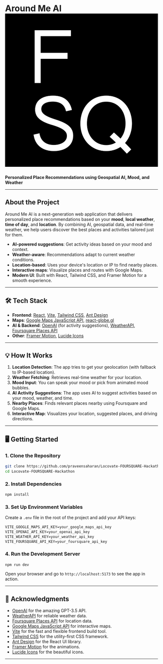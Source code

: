 # Around Me AI ![alt text](public/PNG-favicon.png)

**Personalized Place Recommendations using Geospatial AI, Mood, and Weather**

---

## About the Project

Around Me AI is a next-generation web application that delivers personalized place recommendations based on your **mood**, **local weather**, **time of day**, and **location**. By combining AI, geospatial data, and real-time weather, we help users discover the best places and activities tailored just for them.

- **AI-powered suggestions**: Get activity ideas based on your mood and context.
- **Weather-aware**: Recommendations adapt to current weather conditions.
- **Location-based**: Uses your device's location or IP to find nearby places.
- **Interactive maps**: Visualize places and routes with Google Maps.
- **Modern UI**: Built with React, Tailwind CSS, and Framer Motion for a smooth experience.

---

## 🛠️ Tech Stack

- **Frontend**: [React](https://react.dev/), [Vite](https://vitejs.dev/), [Tailwind CSS](https://tailwindcss.com/), [Ant Design](https://ant.design/)
- **Maps**: [Google Maps JavaScript API](https://developers.google.com/maps/documentation/javascript), [react-globe.gl](https://github.com/vasturiano/react-globe.gl)
- **AI & Backend**: [OpenAI](https://openai.com/) (for activity suggestions), [WeatherAPI](https://www.weatherapi.com/), [Foursquare Places API](https://developer.foursquare.com/docs)
- **Other**: [Framer Motion](https://www.framer.com/motion/), [Lucide Icons](https://lucide.dev/)

---

## 💡 How It Works

1. **Location Detection**: The app tries to get your geolocation (with fallback to IP-based location).
2. **Weather Fetching**: Retrieves real-time weather for your location.
3. **Mood Input**: You can speak your mood or pick from animated mood bubbles.
4. **AI Activity Suggestions**: The app uses AI to suggest activities based on your mood, weather, and time.
5. **Nearby Places**: Finds relevant places nearby using Foursquare and Google Maps.
6. **Interactive Map**: Visualizes your location, suggested places, and driving directions.

---

## 🖥️ Getting Started

### 1. **Clone the Repository**

```sh
git clone https://github.com/praveensaharan/Locovate-FOURSQUARE-Hackathon.git
cd Locovate-FOURSQUARE-Hackathon
```

### 2. **Install Dependencies**

```sh
npm install
```

### 3. **Set Up Environment Variables**

Create a `.env` file in the root of the project and add your API keys:

```
VITE_GOOGLE_MAPS_API_KEY=your_google_maps_api_key
VITE_OPENAI_API_KEY=your_openai_api_key
VITE_WEATHER_API_KEY=your_weather_api_key
VITE_FOURSQUARE_API_KEY=your_foursquare_api_key
```

### 4. **Run the Development Server**

```sh
npm run dev
```

Open your browser and go to `http://localhost:5173` to see the app in action.


---

## 🙏 Acknowledgments

- [OpenAI](https://openai.com/) for the amazing GPT-3.5 API.
- [WeatherAPI](https://www.weatherapi.com/) for reliable weather data.
- [Foursquare Places API](https://developer.foursquare.com/docs) for location data.
- [Google Maps JavaScript API](https://developers.google.com/maps/documentation/javascript) for interactive maps.
- [Vite](https://vitejs.dev/) for the fast and flexible frontend build tool.
- [Tailwind CSS](https://tailwindcss.com/) for the utility-first CSS framework.
- [Ant Design](https://ant.design/) for the React UI library.
- [Framer Motion](https://www.framer.com/motion/) for the animations.
- [Lucide Icons](https://lucide.dev/) for the beautiful icons.

---